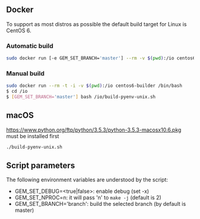 ## Docker

To support as most distros as possible the default build target for Linux is CentOS 6.

### Automatic build

```bash
sudo docker run [-e GEM_SET_BRANCH='master'] --rm -v $(pwd):/io centos6-builder /io/build-pyenv-unix.sh
```

### Manual build

```bash
sudo docker run --rm -t -i -v $(pwd):/io centos6-builder /bin/bash
$ cd /io
$ [GEM_SET_BRANCH='master'] bash /io/build-pyenv-unix.sh
```

## macOS

https://www.python.org/ftp/python/3.5.3/python-3.5.3-macosx10.6.pkg must be installed first

```bash
./build-pyenv-unix.sh
```

## Script parameters

The following environment variables are understood by the script:

- GEM_SET_DEBUG=<true|false>: enable debug (set -x)
- GEM_SET_NPROC=n: it will pass 'n' to `make -j` (default is 2)
- GEM_SET_BRANCH='branch': build the selected branch (by default is master)
